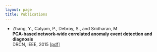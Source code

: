 ```yaml
---
layout: page
title: Publications
---
```


* Zhang, Y., Calyam, P., Debroy, S., and Sridharan, M <br />
  **PCA-based network-wide correlated anomaly event detection and diagnosis** <br />
  DRCN, IEEE, 2015 [[pdf]](https://github.com/zhangyuanxun/me/blob/gh-pages/docs/papers/drcn-2015.pdf)